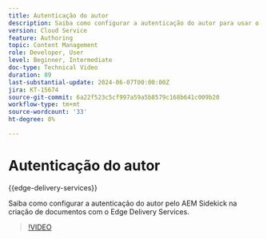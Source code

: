 ```yaml
---
title: Autenticação do autor
description: Saiba como configurar a autenticação do autor para usar o Sidekick na entrega de borda.
version: Cloud Service
feature: Authoring
topic: Content Management
role: Developer, User
level: Beginner, Intermediate
doc-type: Technical Video
duration: 89
last-substantial-update: 2024-06-07T00:00:00Z
jira: KT-15674
source-git-commit: 6a22f523c5cf997a59a5b8579c168b641c009b20
workflow-type: tm+mt
source-wordcount: '33'
ht-degree: 0%

---
```



# Autenticação do autor

{{edge-delivery-services}}

Saiba como configurar a autenticação do autor pelo AEM Sidekick na criação de documentos com o Edge Delivery Services.

>[!VIDEO](https://video.tv.adobe.com/v/3429594/?learn=on)
